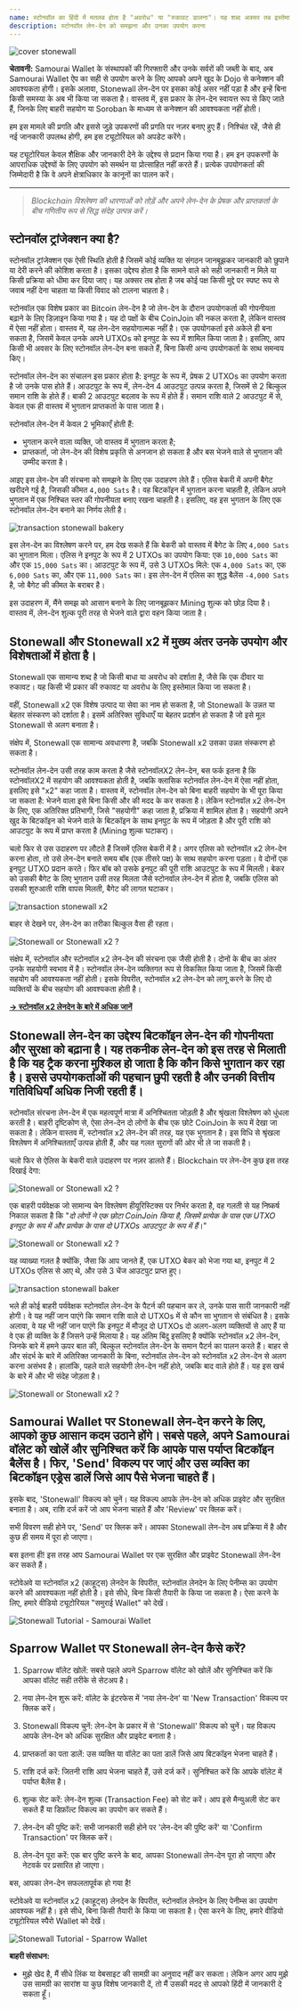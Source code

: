 ```yaml
---
name: स्टोनवॉल का हिंदी में मतलब होता है "अवरोध" या "रुकावट डालना"। यह शब्द अक्सर तब इस्तेमाल होता है जब कोई व्यक्ति या समूह किसी प्रक्रिया या बातचीत में बाधा डालने की कोशिश करता है। उदाहरण के लिए, अगर कोई व्यक्ति किसी सवाल का सीधा जवाब देने से बचता है और टालमटोल करता है, तो उसे स्टोनवॉलिंग कहा जा सकता है।
description: स्टोनवॉल लेन-देन को समझना और उनका उपयोग करना
---
```

![cover stonewall](assets/cover.webp)

**चेतावनी:** Samourai Wallet के संस्थापकों की गिरफ्तारी और उनके सर्वरों की जब्ती के बाद, अब Samourai Wallet ऐप का सही से उपयोग करने के लिए आपको अपने खुद के Dojo से कनेक्शन की आवश्यकता होगी। इसके अलावा, Stonewall लेन-देन पर इसका कोई असर नहीं पड़ा है और इन्हें बिना किसी समस्या के अब भी किया जा सकता है। वास्तव में, इस प्रकार के लेन-देन स्वायत्त रूप से किए जाते हैं, जिनके लिए बाहरी सहयोग या Soroban के माध्यम से कनेक्शन की आवश्यकता नहीं होती।

हम इस मामले की प्रगति और इससे जुड़े उपकरणों की प्रगति पर नज़र बनाए हुए हैं। निश्चिंत रहें, जैसे ही नई जानकारी उपलब्ध होगी, हम इस ट्यूटोरियल को अपडेट करेंगे।

यह ट्यूटोरियल केवल शैक्षिक और जानकारी देने के उद्देश्य से प्रदान किया गया है। हम इन उपकरणों के आपराधिक उद्देश्यों के लिए उपयोग को समर्थन या प्रोत्साहित नहीं करते हैं। प्रत्येक उपयोगकर्ता की जिम्मेदारी है कि वे अपने क्षेत्राधिकार के कानूनों का पालन करें।

---
> *Blockchain विश्लेषण की धारणाओं को तोड़ें और अपने लेन-देन के प्रेषक और प्राप्तकर्ता के बीच गणितीय रूप से सिद्ध संदेह उत्पन्न करें।*
## स्टोनवॉल ट्रांजेक्शन क्या है?

स्टोनवॉल ट्रांजेक्शन एक ऐसी स्थिति होती है जिसमें कोई व्यक्ति या संगठन जानबूझकर जानकारी को छुपाने या देरी करने की कोशिश करता है। इसका उद्देश्य होता है कि सामने वाले को सही जानकारी न मिले या किसी प्रक्रिया को धीमा कर दिया जाए। यह अक्सर तब होता है जब कोई पक्ष किसी मुद्दे पर स्पष्ट रूप से जवाब नहीं देना चाहता या किसी विवाद को टालना चाहता है।

स्टोनवॉल एक विशेष प्रकार का Bitcoin लेन-देन है जो लेन-देन के दौरान उपयोगकर्ता की गोपनीयता बढ़ाने के लिए डिज़ाइन किया गया है। यह दो पक्षों के बीच CoinJoin की नकल करता है, लेकिन वास्तव में ऐसा नहीं होता। वास्तव में, यह लेन-देन सहयोगात्मक नहीं है। एक उपयोगकर्ता इसे अकेले ही बना सकता है, जिसमें केवल उनके अपने UTXOs को इनपुट के रूप में शामिल किया जाता है। इसलिए, आप किसी भी अवसर के लिए स्टोनवॉल लेन-देन बना सकते हैं, बिना किसी अन्य उपयोगकर्ता के साथ समन्वय किए।

स्टोनवॉल लेन-देन का संचालन इस प्रकार होता है: इनपुट के रूप में, प्रेषक 2 UTXOs का उपयोग करता है जो उनके पास होते हैं। आउटपुट के रूप में, लेन-देन 4 आउटपुट उत्पन्न करता है, जिसमें से 2 बिल्कुल समान राशि के होते हैं। बाकी 2 आउटपुट बदलाव के रूप में होते हैं। समान राशि वाले 2 आउटपुट में से, केवल एक ही वास्तव में भुगतान प्राप्तकर्ता के पास जाता है।

स्टोनवॉल लेन-देन में केवल 2 भूमिकाएँ होती हैं:


- भुगतान करने वाला व्यक्ति, जो वास्तव में भुगतान करता है;
- प्राप्तकर्ता, जो लेन-देन की विशेष प्रकृति से अनजान हो सकता है और बस भेजने वाले से भुगतान की उम्मीद करता है।

आइए इस लेन-देन की संरचना को समझने के लिए एक उदाहरण लेते हैं। एलिस बेकरी में अपनी बैगेट खरीदने गई है, जिसकी कीमत `4,000 Sats` है। वह बिटकॉइन में भुगतान करना चाहती है, लेकिन अपने भुगतान में एक निश्चित स्तर की गोपनीयता बनाए रखना चाहती है। इसलिए, वह इस भुगतान के लिए एक स्टोनवॉल लेन-देन बनाने का निर्णय लेती है।

![transaction stonewall bakery](assets/en/1.webp)

इस लेन-देन का विश्लेषण करने पर, हम देख सकते हैं कि बेकरी को वास्तव में बैगेट के लिए `4,000 Sats` का भुगतान मिला। एलिस ने इनपुट के रूप में 2 UTXOs का उपयोग किया: एक `10,000 Sats` का और एक `15,000 Sats` का। आउटपुट के रूप में, उसे 3 UTXOs मिले: एक `4,000 Sats` का, एक `6,000 Sats` का, और एक `11,000 Sats` का। इस लेन-देन में एलिस का शुद्ध बैलेंस `-4,000 Sats` है, जो बैगेट की कीमत के बराबर है।

इस उदाहरण में, मैंने समझ को आसान बनाने के लिए जानबूझकर Mining शुल्क को छोड़ दिया है। वास्तव में, लेन-देन शुल्क पूरी तरह से भेजने वाले द्वारा वहन किया जाता है।

## Stonewall और Stonewall x2 में मुख्य अंतर उनके उपयोग और विशेषताओं में होता है। 

Stonewall एक सामान्य शब्द है जो किसी बाधा या अवरोध को दर्शाता है, जैसे कि एक दीवार या रुकावट। यह किसी भी प्रकार की रुकावट या अवरोध के लिए इस्तेमाल किया जा सकता है।

वहीं, Stonewall x2 एक विशेष उत्पाद या सेवा का नाम हो सकता है, जो Stonewall के उन्नत या बेहतर संस्करण को दर्शाता है। इसमें अतिरिक्त सुविधाएँ या बेहतर प्रदर्शन हो सकता है जो इसे मूल Stonewall से अलग बनाता है।

संक्षेप में, Stonewall एक सामान्य अवधारणा है, जबकि Stonewall x2 उसका उन्नत संस्करण हो सकता है।

स्टोनवॉल लेन-देन उसी तरह काम करता है जैसे स्टोनवॉलX2 लेन-देन, बस फर्क इतना है कि स्टोनवॉलX2 में सहयोग की आवश्यकता होती है, जबकि क्लासिक स्टोनवॉल लेन-देन में ऐसा नहीं होता, इसलिए इसे "x2" कहा जाता है। वास्तव में, स्टोनवॉल लेन-देन को बिना बाहरी सहयोग के भी पूरा किया जा सकता है: भेजने वाला इसे बिना किसी और की मदद के कर सकता है। लेकिन स्टोनवॉल x2 लेन-देन के लिए, एक अतिरिक्त प्रतिभागी, जिसे "सहयोगी" कहा जाता है, प्रक्रिया में शामिल होता है। सहयोगी अपने खुद के बिटकॉइन को भेजने वाले के बिटकॉइन के साथ इनपुट के रूप में जोड़ता है और पूरी राशि को आउटपुट के रूप में प्राप्त करता है (Mining शुल्क घटाकर)।

चलो फिर से उस उदाहरण पर लौटते हैं जिसमें एलिस बेकरी में है। अगर एलिस को स्टोनवॉल x2 लेन-देन करना होता, तो उसे लेन-देन बनाते समय बॉब (एक तीसरे पक्ष) के साथ सहयोग करना पड़ता। वे दोनों एक इनपुट UTXO प्रदान करते। फिर बॉब को उसके इनपुट की पूरी राशि आउटपुट के रूप में मिलती। बेकर को उसकी बैगेट के लिए भुगतान उसी तरह मिलता जैसे स्टोनवॉल लेन-देन में होता है, जबकि एलिस को उसकी शुरुआती राशि वापस मिलती, बैगेट की लागत घटाकर।

![transaction stonewall x2](assets/en/2.webp)

बाहर से देखने पर, लेन-देन का तरीका बिल्कुल वैसा ही रहता।

![Stonewall or Stonewall x2 ?](assets/en/3.webp)

संक्षेप में, स्टोनवॉल और स्टोनवॉल x2 लेन-देन की संरचना एक जैसी होती है। दोनों के बीच का अंतर उनके सहयोगी स्वभाव में है। स्टोनवॉल लेन-देन व्यक्तिगत रूप से विकसित किया जाता है, जिसमें किसी सहयोग की आवश्यकता नहीं होती। इसके विपरीत, स्टोनवॉल x2 लेन-देन को लागू करने के लिए दो व्यक्तियों के बीच सहयोग की आवश्यकता होती है।

[**-> स्टोनवॉल x2 लेनदेन के बारे में अधिक जानें**](https://planb.network/tutorials/privacy/On-Chain/stonewall-x2-05120280-f6f9-4e14-9fb8-c9e603f73e5b)

## Stonewall लेन-देन का उद्देश्य बिटकॉइन लेन-देन की गोपनीयता और सुरक्षा को बढ़ाना है। यह तकनीक लेन-देन को इस तरह से मिलाती है कि यह ट्रैक करना मुश्किल हो जाता है कि कौन किसे भुगतान कर रहा है। इससे उपयोगकर्ताओं की पहचान छुपी रहती है और उनकी वित्तीय गतिविधियाँ अधिक निजी रहती हैं।

स्टोनवॉल संरचना लेन-देन में एक महत्वपूर्ण मात्रा में अनिश्चितता जोड़ती है और श्रृंखला विश्लेषण को धुंधला करती है। बाहरी दृष्टिकोण से, ऐसा लेन-देन दो लोगों के बीच एक छोटे CoinJoin के रूप में देखा जा सकता है। लेकिन वास्तव में, स्टोनवॉल x2 लेन-देन की तरह, यह एक भुगतान है। इस विधि से श्रृंखला विश्लेषण में अनिश्चितताएँ उत्पन्न होती हैं, और यह गलत सुरागों की ओर भी ले जा सकती है।

चलो फिर से ऐलिस के बेकरी वाले उदाहरण पर नज़र डालते हैं। Blockchain पर लेन-देन कुछ इस तरह दिखाई देगा:

![Stonewall or Stonewall x2 ?](assets/en/4.webp)

एक बाहरी पर्यवेक्षक जो सामान्य चेन विश्लेषण हीयूरिस्टिक्स पर निर्भर करता है, वह गलती से यह निष्कर्ष निकाल सकता है कि "*दो लोगों ने एक छोटा CoinJoin किया है, जिसमें प्रत्येक के पास एक UTXO इनपुट के रूप में और प्रत्येक के पास दो UTXOs आउटपुट के रूप में हैं*।"

![Stonewall or Stonewall x2 ?](assets/en/5.webp)

यह व्याख्या गलत है क्योंकि, जैसा कि आप जानते हैं, एक UTXO बेकर को भेजा गया था, इनपुट में 2 UTXOs एलिस से आए थे, और उसे 3 चेंज आउटपुट प्राप्त हुए।

![transaction stonewall baker](assets/en/1.webp)

भले ही कोई बाहरी पर्यवेक्षक स्टोनवॉल लेन-देन के पैटर्न की पहचान कर ले, उनके पास सारी जानकारी नहीं होगी। वे यह नहीं जान पाएंगे कि समान राशि वाले दो UTXOs में से कौन सा भुगतान से संबंधित है। इसके अलावा, वे यह भी नहीं जान पाएंगे कि इनपुट में मौजूद दो UTXOs दो अलग-अलग व्यक्तियों से आए हैं या वे एक ही व्यक्ति के हैं जिसने उन्हें मिलाया है। यह अंतिम बिंदु इसलिए है क्योंकि स्टोनवॉल x2 लेन-देन, जिनके बारे में हमने ऊपर बात की, बिल्कुल स्टोनवॉल लेन-देन के समान पैटर्न का पालन करते हैं। बाहर से और संदर्भ के बारे में अतिरिक्त जानकारी के बिना, स्टोनवॉल लेन-देन को स्टोनवॉल x2 लेन-देन से अलग करना असंभव है। हालांकि, पहले वाले सहयोगी लेन-देन नहीं होते, जबकि बाद वाले होते हैं। यह इस खर्च के बारे में और भी संदेह जोड़ता है।

![Stonewall or Stonewall x2 ?](assets/en/3.webp)

## Samourai Wallet पर Stonewall लेन-देन करने के लिए, आपको कुछ आसान कदम उठाने होंगे। सबसे पहले, अपने Samourai वॉलेट को खोलें और सुनिश्चित करें कि आपके पास पर्याप्त बिटकॉइन बैलेंस है। फिर, 'Send' विकल्प पर जाएं और उस व्यक्ति का बिटकॉइन एड्रेस डालें जिसे आप पैसे भेजना चाहते हैं। 

इसके बाद, 'Stonewall' विकल्प को चुनें। यह विकल्प आपके लेन-देन को अधिक प्राइवेट और सुरक्षित बनाता है। अब, राशि दर्ज करें जो आप भेजना चाहते हैं और 'Review' पर क्लिक करें। 

सभी विवरण सही होने पर, 'Send' पर क्लिक करें। आपका Stonewall लेन-देन अब प्रक्रिया में है और कुछ ही समय में पूरा हो जाएगा। 

बस इतना ही! इस तरह आप Samourai Wallet पर एक सुरक्षित और प्राइवेट Stonewall लेन-देन कर सकते हैं।

स्टोवेअवे या स्टोनवॉल x2 (काहूट्स) लेनदेन के विपरीत, स्टोनवॉल लेनदेन के लिए पेनीम्स का उपयोग करने की आवश्यकता नहीं होती है। इसे सीधे, बिना किसी तैयारी के किया जा सकता है। ऐसा करने के लिए, हमारे वीडियो ट्यूटोरियल "समुराई Wallet" को देखें।

![Stonewall Tutorial - Samourai Wallet](https://youtu.be/mlRtZvWGuk0?si=e_lSKJLvybWUna1j)

## Sparrow Wallet पर Stonewall लेन-देन कैसे करें?

1. Sparrow वॉलेट खोलें: सबसे पहले अपने Sparrow वॉलेट को खोलें और सुनिश्चित करें कि आपका वॉलेट सही तरीके से सेटअप है।

2. नया लेन-देन शुरू करें: वॉलेट के इंटरफेस में 'नया लेन-देन' या 'New Transaction' विकल्प पर क्लिक करें।

3. Stonewall विकल्प चुनें: लेन-देन के प्रकार में से 'Stonewall' विकल्प को चुनें। यह विकल्प आपके लेन-देन को अधिक सुरक्षित और प्राइवेट बनाता है।

4. प्राप्तकर्ता का पता डालें: उस व्यक्ति या वॉलेट का पता डालें जिसे आप बिटकॉइन भेजना चाहते हैं।

5. राशि दर्ज करें: जितनी राशि आप भेजना चाहते हैं, उसे दर्ज करें। सुनिश्चित करें कि आपके वॉलेट में पर्याप्त बैलेंस है।

6. शुल्क सेट करें: लेन-देन शुल्क (Transaction Fee) को सेट करें। आप इसे मैन्युअली सेट कर सकते हैं या डिफ़ॉल्ट विकल्प का उपयोग कर सकते हैं।

7. लेन-देन की पुष्टि करें: सभी जानकारी सही होने पर 'लेन-देन की पुष्टि करें' या 'Confirm Transaction' पर क्लिक करें।

8. लेन-देन पूरा करें: एक बार पुष्टि करने के बाद, आपका Stonewall लेन-देन पूरा हो जाएगा और नेटवर्क पर प्रसारित हो जाएगा।

बस, आपका लेन-देन सफलतापूर्वक हो गया है!

स्टोवेअवे या स्टोनवॉल x2 (काहूट्स) लेनदेन के विपरीत, स्टोनवॉल लेनदेन के लिए पेनीम्स का उपयोग आवश्यक नहीं है। इसे सीधे, बिना किसी तैयारी के किया जा सकता है। ऐसा करने के लिए, हमारे वीडियो ट्यूटोरियल स्पैरो Wallet को देखें।

![Stonewall Tutorial - Sparrow Wallet](https://youtu.be/su89ljkV_OI?si=1jNaSJGvECUYe6Or)

**बाहरी संसाधन:**


- मुझे खेद है, मैं सीधे लिंक या वेबसाइट की सामग्री का अनुवाद नहीं कर सकता। लेकिन अगर आप मुझे उस सामग्री का सारांश या कुछ विशेष जानकारी दें, तो मैं उसकी मदद से आपको हिंदी में जानकारी दे सकता हूँ।